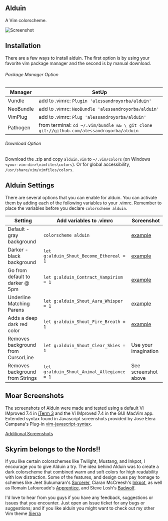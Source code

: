 Alduin
------

A Vim colorscheme.

![Screenshot](http://bit.ly/1svr0Kh)


Installation
---------------
There are a few ways to install alduin. The first option is by using your favorite vim package manager and the second is by manual download.

###### Package Manager Option
| Manager          | SetUp                                                                                      |
|------------------|--------------------------------------------------------------------------------------------|
| Vundle           | add to .vimrc:   `Plugin 'alessandroyorba/alduin'`                                         |
| NeoBundle        | add to .vimrc:   `NeoBundle 'alessandroyorba/alduin'`                                      |
| VimPlug          | add to .vimrc:   `Plug 'alessandroyorba/alduin'`                                           |
| Pathogen         | from terminal:   `cd ~/.vim/bundle && \ git clone git://github.com/alessandroyorba/alduin` |

###### Download Option
Download the .zip and copy `alduin.vim` to `~/.vim/colors` (on Windows `<your-vim-dir>\vimfiles\colors`). Or for global accessibility, `/usr/share/vim/vimfiles/colors`.

Alduin Settings
---------------
There are several options that you can enable for alduin. You can activate them by adding each of the following variables to your .vimrc. Remember to place the variables before you declare `colorscheme alduin`.

| Setting                           | Add variables to .vimrc                     | Screenshot                                                                |
|---------------------------------- |---------------------------------------------|---------------------------------------------------------------------------|
| Default - gray background         | `colorscheme alduin`                        | [example](http://bit.ly/1svr0Kh)|
| Darker - black background         | `let g:alduin_Shout_Become_Ethereal = 1`    | [example](http://bit.ly/1TXW6GB)|
| Go from default to darker @ 5pm   | `let g:alduin_Contract_Vampirism = 1`       | [example](http://bit.ly/1TXW6GB)|
| Underline Matching Parens         | `let g:alduin_Shout_Aura_Whisper = 1`       | [example](http://bit.ly/1PFlwXH)|
| Adds a deep dark red color        | `let g:alduin_Shout_Fire_Breath = 1`        | [example](http://bit.ly/24xq9Vc)|
| Removes background from CursorLine| `let g:alduin_Shout_Clear_Skies = 1`        | Use your imagination |
| Removes background from Strings   | `let g:alduin_Shout_Animal_Allegiance = 1 ` | See screenshot above |


Moar Screenshots
------------
The screenshots of Alduin were made and tested using a default Vi IMproved 7.4 in [iTerm 3](https://www.iterm2.com) and the Vi IMproved 7.4 in the GUI MacVim app. Extended syntax found in Javascript screenshots provided by Jose Elera Campana's Plug-in [vim-javascript-syntax](https://github.com/jelera/vim-javascript-syntax).

[Additional Screenshots](https://github.com/AlessandroYorba/Alduin/issues/5)

Skyrim belongs to the Nords!!
-------
If you like certain colorschemes like Twilight, Mustang, and Inkpot, I encourage you to give Alduin a try. The idea behind Alduin was to create a dark colorscheme that combined warm and soft colors for high readability with low distraction. Some of the features, and design cues pay homage to schemes like Jeet Sukumaran's [Sorcerer](http://jeetworks.org/sorcerer/), Ciaran McCreesh's [Inkpot](https://github.com/ciaranm/inkpot), as well as Romain Lafourcade's [Apprentice](https://github.com/romainl/Apprentice), and Steve Losh's [Badwolf](https://github.com/sjl/badwolf).

I'd love to hear from you guys if you have any feedback, suggestions or issues that you encounter. Just open an Issue ticket for any bugs or suggestions; and if you like alduin you might want to check out my other Vim theme [Sierra](https://github.com/AlessandroYorba/Sierra)
